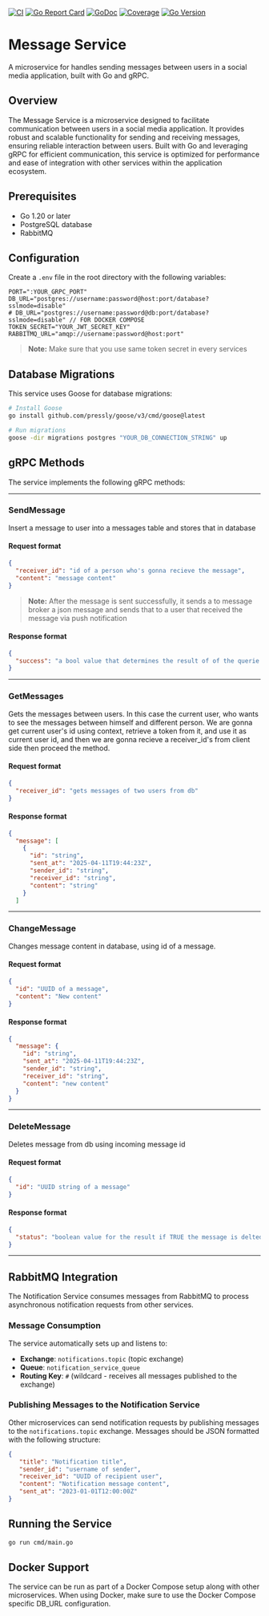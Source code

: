 [![CI](https://github.com/imhasandl/message-service/actions/workflows/ci.yml/badge.svg)](https://github.com/imhasandl/message-service/actions/workflows/ci.yml)
[![Go Report Card](https://goreportcard.com/badge/github.com/imhasandl/message-service)](https://goreportcard.com/report/github.com/imhasandl/message-service)
[![GoDoc](https://godoc.org/github.com/imhasandl/message-service?status.svg)](https://godoc.org/github.com/imhasandl/message-service)
[![Coverage](https://codecov.io/gh/imhasandl/message-service/branch/main/graph/badge.svg)](https://codecov.io/gh/imhasandl/message-service)
[![Go Version](https://img.shields.io/github/go-mod/go-version/imhasandl/message-service)](https://golang.org/doc/devel/release.html)

# Message Service

A microservice for handles sending messages between users in a social media application, built with Go and gRPC.

## Overview

The Message Service is a microservice designed to facilitate communication between users in a social media application. It provides robust and scalable functionality for sending and receiving messages, ensuring reliable interaction between users. Built with Go and leveraging gRPC for efficient communication, this service is optimized for performance and ease of integration with other services within the application ecosystem.

## Prerequisites

- Go 1.20 or later
- PostgreSQL database
- RabbitMQ

## Configuration

Create a `.env` file in the root directory with the following variables:

```env
PORT=":YOUR_GRPC_PORT"
DB_URL="postgres://username:password@host:port/database?sslmode=disable"
# DB_URL="postgres://username:password@db:port/database?sslmode=disable" // FOR DOCKER COMPOSE
TOKEN_SECRET="YOUR_JWT_SECRET_KEY"
RABBITMQ_URL="amqp://username:password@host:port"
```

> **Note:** Make sure that you use same token secret in every services

## Database Migrations

This service uses Goose for database migrations:

```bash
# Install Goose
go install github.com/pressly/goose/v3/cmd/goose@latest

# Run migrations
goose -dir migrations postgres "YOUR_DB_CONNECTION_STRING" up
```

## gRPC Methods

The service implements the following gRPC methods:

---

### SendMessage

Insert a message to user into a messages table and stores that in database

#### Request format

```json
{
  "receiver_id": "id of a person who's gonna recieve the message",
  "content": "message content"
}
```

> **Note:** After the message is sent successfully, it sends a to message broker a json message and sends that to a user that received the message via push notification

#### Response format

```json
{
  "success": "a bool value that determines the result of of the querie TRUE if successfully completed, False otherwise"
}
```

---

### GetMessages

Gets the messages between users. In this case the current user, who wants to see the messages between himself and different person. We are gonna get current user's id using context, retrieve a token from it, and use it as current user id, and then we are gonna recieve a receiver_id's from client side then proceed the method.

#### Request format

```json
{
  "receiver_id": "gets messages of two users from db"
}
```

#### Response format

```json
{
  "message": [
    {
      "id": "string",
      "sent_at": "2025-04-11T19:44:23Z",
      "sender_id": "string",
      "receiver_id": "string",
      "content": "string"
    }
  ]

```

---

### ChangeMessage

Changes message content in database, using id of a message.

#### Request format

```json
{
  "id": "UUID of a message",
  "content": "New content"
}
```

#### Response format

```json
{
  "message": {
    "id": "string",
    "sent_at": "2025-04-11T19:44:23Z",
    "sender_id": "string",
    "receiver_id": "string",
    "content": "new content"
  }
}
```

---

### DeleteMessage

Deletes message from db using incoming message id

#### Request format

```json
{
  "id": "UUID string of a message"
}
```

#### Response format

```json
{
  "status": "boolean value for the result if TRUE the message is delted successfully FALSE otherwise"
}
```

---

## RabbitMQ Integration

The Notification Service consumes messages from RabbitMQ to process asynchronous notification requests from other services.

### Message Consumption

The service automatically sets up and listens to:
- **Exchange**: `notifications.topic` (topic exchange)
- **Queue**: `notification_service_queue`
- **Routing Key**: `#` (wildcard - receives all messages published to the exchange)

### Publishing Messages to the Notification Service

Other microservices can send notification requests by publishing messages to the `notifications.topic` exchange. Messages should be JSON formatted with the following structure:

```json
{
   "title": "Notification title",
   "sender_id": "username of sender",
   "receiver_id": "UUID of recipient user",
   "content": "Notification message content", 
   "sent_at": "2023-01-01T12:00:00Z"
}
```

## Running the Service

```bash
go run cmd/main.go
```

## Docker Support

The service can be run as part of a Docker Compose setup along with other microservices. When using Docker, make sure to use the Docker Compose specific DB_URL configuration.